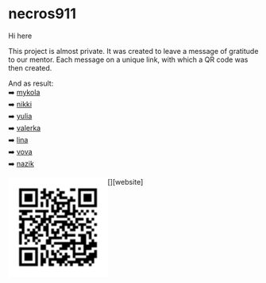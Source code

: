 # necros911

Hi here

This project is almost private. It was created to leave a message of gratitude to our mentor.
Each message on a unique link, with which a QR code was then created.

And as result:
<br />➡️ [mykola](https://leon61ukr.github.io/necros911/mykola)
<br />➡️ [nikki](https://leon61ukr.github.io/necros911/nikki)
<br />➡️ [yulia](https://leon61ukr.github.io/necros911/yulia)
<br />➡️ [valerka](https://leon61ukr.github.io/necros911/valerka)
<br />➡️ [lina](https://leon61ukr.github.io/necros911/lina)
<br />➡️ [vova](https://leon61ukr.github.io/necros911/vova)
<br />➡️ [nazik](https://leon61ukr.github.io/necros911/nazik)


[<img align="left" alt="lina" width="200px" src="qr-code/lina.svg" />][website]

